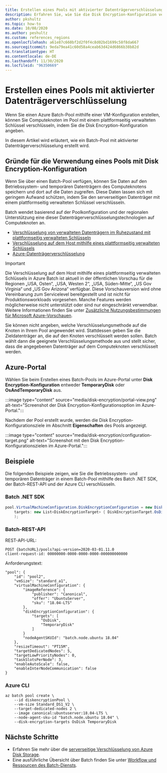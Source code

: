```yaml
---
title: Erstellen eines Pools mit aktivierter Datenträgerverschlüsselung
description: Erfahren Sie, wie Sie die Disk Encryption-Konfiguration verwenden, um Knoten mit einem plattformseitig verwalteten Schlüssel zu verschlüsseln.
author: pkshultz
ms.topic: how-to
ms.date: 10/08/2020
ms.author: peshultz
ms.custom: references_regions
ms.openlocfilehash: a61e87c660bf2d2f0f4c8d02bd1699c58f8da667
ms.sourcegitcommit: 9eda79ea41c60d58a4ceab63d424d6866b38b82d
ms.translationtype: HT
ms.contentlocale: de-DE
ms.lasthandoff: 11/30/2020
ms.locfileid: "96350669"
---
```

# <a name="create-a-pool-with-disk-encryption-enabled"></a>Erstellen eines Pools mit aktivierter Datenträgerverschlüsselung

Wenn Sie einen Azure Batch-Pool mithilfe einer VM-Konfiguration erstellen, können Sie Computeknoten im Pool mit einem plattformseitig verwalteten Schlüssel verschlüsseln, indem Sie die Disk Encryption-Konfiguration angeben.

In diesem Artikel wird erläutert, wie ein Batch-Pool mit aktivierter Datenträgerverschlüsselung erstellt wird.

## <a name="why-use-a-pool-with-disk-encryption-configuration"></a>Gründe für die Verwendung eines Pools mit Disk Encryption-Konfiguration

Wenn Sie über einen Batch-Pool verfügen, können Sie Daten auf den Betriebssystem- und temporären Datenträgern des Computeknotens speichern und dort auf die Daten zugreifen. Diese Daten lassen sich mit geringem Aufwand schützen, indem Sie den serverseitigen Datenträger mit einem plattformseitig verwalteten Schlüssel verschlüsseln.

Batch wendet basierend auf der Poolkonfiguration und der regionalen Unterstützung eine dieser Datenträgerverschlüsselungstechnologien auf Computeknoten an.

- [Verschlüsselung von verwalteten Datenträgern im Ruhezustand mit plattformseitig verwalteten Schlüsseln](../virtual-machines/disk-encryption.md#platform-managed-keys)
- [Verschlüsselung auf dem Host mithilfe eines plattformseitig verwalteten Schlüssels](../virtual-machines/disk-encryption.md#encryption-at-host---end-to-end-encryption-for-your-vm-data)
- [Azure-Datenträgerverschlüsselung](../security/fundamentals/azure-disk-encryption-vms-vmss.md)

> [!IMPORTANT]
> Die Verschlüsselung auf dem Host mithilfe eines plattformseitig verwalteten Schlüssels in Azure Batch ist aktuell in der öffentlichen Vorschau für die Regionen „USA, Osten“, „USA, Westen 2“, „USA, Süden-Mitte“, „US Gov Virginia“ und „US Gov Arizona“ verfügbar.
> Diese Vorschauversion wird ohne Vereinbarung zum Servicelevel bereitgestellt und ist nicht für Produktionsworkloads vorgesehen. Manche Features werden möglicherweise nicht unterstützt oder sind nur eingeschränkt verwendbar.
> Weitere Informationen finden Sie unter [Zusätzliche Nutzungsbestimmungen für Microsoft Azure-Vorschauen](https://azure.microsoft.com/support/legal/preview-supplemental-terms/).

Sie können nicht angeben, welche Verschlüsselungsmethode auf die Knoten in Ihrem Pool angewendet wird. Stattdessen geben Sie die Zieldatenträger an, die auf den Knoten verschlüsselt werden sollen. Batch wählt dann die geeignete Verschlüsselungsmethode aus und stellt sicher, dass die angegebenen Datenträger auf dem Computeknoten verschlüsselt werden.

## <a name="azure-portal"></a>Azure-Portal

Wählen Sie beim Erstellen eines Batch-Pools im Azure-Portal unter **Disk Encryption-Konfiguration** entweder **TemporaryDisk** oder **OsAndTemporaryDisk** aus.

:::image type="content" source="media/disk-encryption/portal-view.png" alt-text="Screenshot der Disk Encryption-Konfigurationsoption im Azure-Portal.":::

Nachdem der Pool erstellt wurde, werden die Disk Encryption-Konfigurationsziele im Abschnitt **Eigenschaften** des Pools angezeigt.

:::image type="content" source="media/disk-encryption/configuration-target.png" alt-text="Screenshot mit den Disk Encryption-Konfigurationszielen im Azure-Portal.":::

## <a name="examples"></a>Beispiele

Die folgenden Beispiele zeigen, wie Sie die Betriebssystem- und temporären Datenträger in einem Batch-Pool mithilfe des Batch .NET SDK, der Batch-REST-API und der Azure CLI verschlüsseln.

### <a name="batch-net-sdk"></a>Batch .NET SDK

```csharp
pool.VirtualMachineConfiguration.DiskEncryptionConfiguration = new DiskEncryptionConfiguration(
    targets: new List<DiskEncryptionTarget> { DiskEncryptionTarget.OsDisk, DiskEncryptionTarget.TemporaryDisk }
    );
```

### <a name="batch-rest-api"></a>Batch-REST-API

REST-API-URL:
```
POST {batchURL}/pools?api-version=2020-03-01.11.0
client-request-id: 00000000-0000-0000-0000-000000000000
```
Anforderungstext:
```
"pool": {
    "id": "pool2",
    "vmSize": "standard_a1",
    "virtualMachineConfiguration": {
        "imageReference": {
            "publisher": "Canonical",
            "offer": "UbuntuServer",
            "sku": "18.04-LTS"
        },
        "diskEncryptionConfiguration": {
            "targets": [
                "OsDisk",
                "TemporaryDisk"
            ]
        }
        "nodeAgentSKUId": "batch.node.ubuntu 18.04"
    },
    "resizeTimeout": "PT15M",
    "targetDedicatedNodes": 5,
    "targetLowPriorityNodes": 0,
    "taskSlotsPerNode": 3,
    "enableAutoScale": false,
    "enableInterNodeCommunication": false
}
```

### <a name="azure-cli"></a>Azure CLI

```azurecli-interactive
az batch pool create \
    --id diskencryptionPool \
    --vm-size Standard_DS1_V2 \
    --target-dedicated-nodes 2 \
    --image canonical:ubuntuserver:18.04-LTS \
    --node-agent-sku-id "batch.node.ubuntu 18.04" \
    --disk-encryption-targets OsDisk TemporaryDisk
```

## <a name="next-steps"></a>Nächste Schritte

- Erfahren Sie mehr über die [serverseitige Verschlüsselung von Azure Disk Storage](../virtual-machines/disk-encryption.md).
- Eine ausführliche Übersicht über Batch finden Sie unter [Workflow und Ressourcen des Batch-Diensts](batch-service-workflow-features.md).